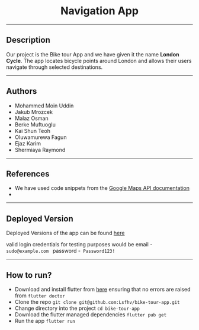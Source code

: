 <h1 align="center">
Navigation App
</h1>

****

## Description
Our project is the Bike tour App and we have given it the name **London Cycle**. The app locates bicycle points around London and allows their users navigate through selected destinations. 

****

## Authors
<ul>
  <li>Mohammed Moin Uddin</li>
  <li>Jakub Mrozcek</li>
  <li>Malaz Osman</li>
  <li>Berke Muftuoglu</li>
  <li>Kai Shun Teoh</li>
  <li>Oluwamurewa Fagun</li>
  <li>Ejaz Karim</li>
  <li>Shermiaya Raymond</li>
</ul>

****

## References
- We have used code snippets from the [Google Maps API documentation](https://codelabs.developers.google.com/codelabs/google-maps-in-flutter#0)
- 

****

## Deployed Version 
Deployed Versions of the app can be found [here](https://github.com/Lsfhv/bike-tour-app/releases/tag/Deployment)

valid login credentials for testing purposes would be 
email - ```sudo@example.com ```
password -``` Password123!```

****

## How to run?

- Download and install flutter from [here](https://docs.flutter.dev/get-started/install/linux) ensuring that no errors are raised from ```flutter doctor ```
- Clone the repo ``` git clone git@github.com:Lsfhv/bike-tour-app.git ```
- Change directory into the project ``` cd bike-tour-app ```
- Download the flutter managed dependencies ``` flutter pub get ```
- Run the app ``` flutter run ``` 










